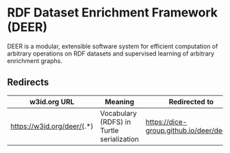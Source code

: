 # RDF Dataset Enrichment Framework (DEER)

DEER is a modular, extensible software system for efficient computation of arbitrary operations on RDF datasets and supervised learning of arbitrary enrichment graphs.

## Redirects

| w3id.org URL | Meaning | Redirected to |
|---|---|---|
| https://w3id.org/deer/(.*) | Vocabulary (RDFS) in Turtle serialization | https://dice-group.github.io/deer/deer.ttl |

